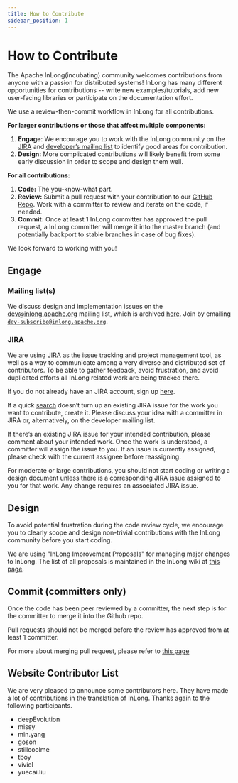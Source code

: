 ```yaml
---
title: How to Contribute
sidebar_position: 1
---
```


# How to Contribute

The Apache InLong(incubating) community welcomes contributions from anyone with a passion for distributed systems! InLong has many different opportunities for contributions -- write new examples/tutorials, add new user-facing libraries or participate on the documentation effort.

We use a review-then-commit workflow in InLong for all contributions.

**For larger contributions or those that affect multiple components:**

1. **Engage**: We encourage you to work with the InLong community on the [JIRA](https://jira.apache.org/jira/browse/INLONG) and [developer’s mailing list](/docs/contact) to identify good areas for contribution.
2. **Design:** More complicated contributions will likely benefit from some early discussion in order to scope and design them well.

**For all contributions:**

1. **Code:** The you-know-what part.
2. **Review:** Submit a pull request with your contribution to our [GitHub Repo](https://github.com/apache/incubator-inlong). Work with a committer to review and iterate on the code, if needed.
3. **Commit:** Once at least 1 InLong committer has approved the pull request, a InLong committer will merge it into the master branch (and potentially backport to stable branches in case of bug fixes).

We look forward to working with you!

## Engage

### Mailing list(s)

We discuss design and implementation issues on the [dev@inlong.apache.org](mailto:dev@inlong.apache.org) mailing list, which is archived [here](https://lists.apache.org/list.html?dev@inlong.apache.org). Join by emailing [`dev-subscribe@inlong.apache.org`](mailto:dev-subscribe@inlong.apache.org).

### JIRA

We are using [JIRA](https://jira.apache.org/jira/browse/INLONG) as the issue tracking
and project management tool, as well as a way to communicate among a very diverse and distributed set of contributors. To be able to gather feedback, avoid frustration, and avoid duplicated efforts all InLong related work are being tracked there.

If you do not already have an JIRA account, sign up [here](https://jira.apache.org/jira/secure/Signup!default.jspa).

If a quick [search](https://jira.apache.org/jira/projects/INLONG/issues) doesn’t turn up an existing JIRA issue for the work you want to contribute, create it. Please discuss your idea with a committer in JIRA or, alternatively, on the developer mailing list.

If there’s an existing JIRA issue for your intended contribution, please comment about your intended work. Once the work is understood, a committer will assign the issue to you. If an issue is currently assigned, please check with the current assignee before reassigning.

For moderate or large contributions, you should not start coding or writing a design document unless there is a corresponding JIRA issue assigned to you for that work. Any change requires an associated JIRA issue.

## Design

To avoid potential frustration during the code review cycle, we encourage you to clearly scope and design non-trivial contributions with the InLong community before you start coding.

We are using "InLong Improvement Proposals" for managing major changes to InLong. The list of all proposals is maintained in the InLong wiki at [this page](https://cwiki.apache.org/confluence/display/INLONG/INLONG+Improvement+Proposals).

## Commit (committers only)

Once the code has been peer reviewed by a committer, the next step is for the committer to merge it into the Github repo.

Pull requests should not be merged before the review has approved from at least 1 committer.

For more about merging pull request, please refer to [this page](https://cwiki.apache.org/confluence/display/INLONG/Merging+Pull+Requests)

## Website Contributor List
We are very pleased to announce some contributors here. They have made a lot of contributions in the translation of InLong. Thanks again to the following participants.
 - deepEvolution
 - missy
 - min.yang
 - goson
 - stillcoolme
 - tboy
 - viviel
 - yuecai.liu
